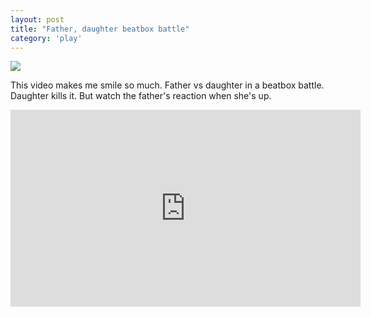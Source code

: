 ```yaml
---
layout: post
title: "Father, daughter beatbox battle"
category: 'play'
---
```


![](http://i.michaellee.co/images/20150707-beatbox.jpg)

This video makes me smile so much. Father vs daughter in a beatbox battle. Daughter kills it. But watch the father's reaction when she's up.

<iframe width="560" height="315" src="https://www.youtube.com/embed/0KCt2hAzeW0" frameborder="0" allowfullscreen></iframe>
